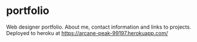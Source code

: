 # portfolio
Web designer portfolio. About me, contact information and links to projects. 
Deployed to heroku at https://arcane-peak-99197.herokuapp.com/


